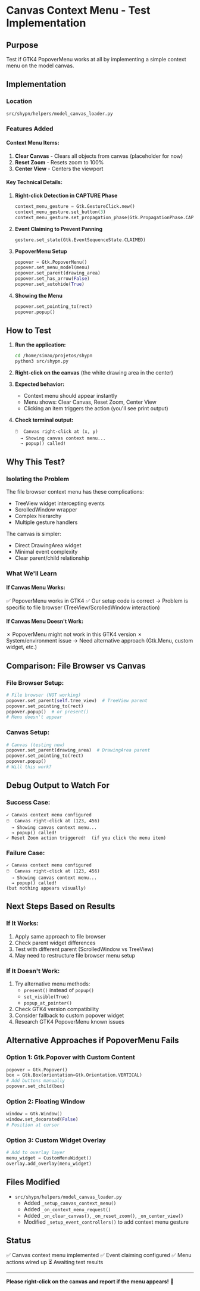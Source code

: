 # Canvas Context Menu - Test Implementation

## Purpose

Test if GTK4 PopoverMenu works at all by implementing a simple context menu on the model canvas.

## Implementation

### Location
`src/shypn/helpers/model_canvas_loader.py`

### Features Added

#### Context Menu Items:
1. **Clear Canvas** - Clears all objects from canvas (placeholder for now)
2. **Reset Zoom** - Resets zoom to 100%
3. **Center View** - Centers the viewport

#### Key Technical Details:

1. **Right-click Detection in CAPTURE Phase**
   ```python
   context_menu_gesture = Gtk.GestureClick.new()
   context_menu_gesture.set_button(3)
   context_menu_gesture.set_propagation_phase(Gtk.PropagationPhase.CAPTURE)
   ```
   
2. **Event Claiming to Prevent Panning**
   ```python
   gesture.set_state(Gtk.EventSequenceState.CLAIMED)
   ```

3. **PopoverMenu Setup**
   ```python
   popover = Gtk.PopoverMenu()
   popover.set_menu_model(menu)
   popover.set_parent(drawing_area)
   popover.set_has_arrow(False)
   popover.set_autohide(True)
   ```

4. **Showing the Menu**
   ```python
   popover.set_pointing_to(rect)
   popover.popup()
   ```

## How to Test

1. **Run the application:**
   ```bash
   cd /home/simao/projetos/shypn
   python3 src/shypn.py
   ```

2. **Right-click on the canvas** (the white drawing area in the center)

3. **Expected behavior:**
   - Context menu should appear instantly
   - Menu shows: Clear Canvas, Reset Zoom, Center View
   - Clicking an item triggers the action (you'll see print output)

4. **Check terminal output:**
   ```
   🖱️  Canvas right-click at (x, y)
     → Showing canvas context menu...
     → popup() called!
   ```

## Why This Test?

### Isolating the Problem

The file browser context menu has these complications:
- TreeView widget intercepting events
- ScrolledWindow wrapper
- Complex hierarchy
- Multiple gesture handlers

The canvas is simpler:
- Direct DrawingArea widget
- Minimal event complexity
- Clear parent/child relationship

### What We'll Learn

#### If Canvas Menu Works:
✅ PopoverMenu works in GTK4
✅ Our setup code is correct
→ Problem is specific to file browser (TreeView/ScrolledWindow interaction)

#### If Canvas Menu Doesn't Work:
✗ PopoverMenu might not work in this GTK4 version
✗ System/environment issue
→ Need alternative approach (Gtk.Menu, custom widget, etc.)

## Comparison: File Browser vs Canvas

### File Browser Setup:
```python
# File browser (NOT working)
popover.set_parent(self.tree_view)  # TreeView parent
popover.set_pointing_to(rect)
popover.popup()  # or present()
# Menu doesn't appear
```

### Canvas Setup:
```python
# Canvas (testing now)
popover.set_parent(drawing_area)  # DrawingArea parent
popover.set_pointing_to(rect)
popover.popup()
# Will this work?
```

## Debug Output to Watch For

### Success Case:
```
✓ Canvas context menu configured
🖱️  Canvas right-click at (123, 456)
  → Showing canvas context menu...
  → popup() called!
✓ Reset Zoom action triggered!  (if you click the menu item)
```

### Failure Case:
```
✓ Canvas context menu configured
🖱️  Canvas right-click at (123, 456)
  → Showing canvas context menu...
  → popup() called!
(but nothing appears visually)
```

## Next Steps Based on Results

### If It Works:
1. Apply same approach to file browser
2. Check parent widget differences
3. Test with different parent (ScrolledWindow vs TreeView)
4. May need to restructure file browser menu setup

### If It Doesn't Work:
1. Try alternative menu methods:
   - `present()` instead of `popup()`
   - `set_visible(True)`
   - `popup_at_pointer()`
2. Check GTK4 version compatibility
3. Consider fallback to custom popover widget
4. Research GTK4 PopoverMenu known issues

## Alternative Approaches if PopoverMenu Fails

### Option 1: Gtk.Popover with Custom Content
```python
popover = Gtk.Popover()
box = Gtk.Box(orientation=Gtk.Orientation.VERTICAL)
# Add buttons manually
popover.set_child(box)
```

### Option 2: Floating Window
```python
window = Gtk.Window()
window.set_decorated(False)
# Position at cursor
```

### Option 3: Custom Widget Overlay
```python
# Add to overlay layer
menu_widget = CustomMenuWidget()
overlay.add_overlay(menu_widget)
```

## Files Modified

- `src/shypn/helpers/model_canvas_loader.py`
  - Added `_setup_canvas_context_menu()`
  - Added `_on_context_menu_request()`
  - Added `_on_clear_canvas()`, `_on_reset_zoom()`, `_on_center_view()`
  - Modified `_setup_event_controllers()` to add context menu gesture

## Status

✅ Canvas context menu implemented
✅ Event claiming configured
✅ Menu actions wired up
⏳ Awaiting test results

---

**Please right-click on the canvas and report if the menu appears!** 🎯
